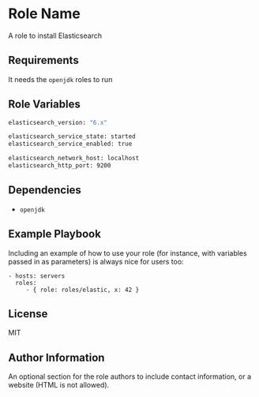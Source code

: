 Role Name
=========

A role to install Elasticsearch

Requirements
------------

It needs the `openjdk` roles to run

Role Variables
--------------

```bash
elasticsearch_version: "6.x"

elasticsearch_service_state: started
elasticsearch_service_enabled: true

elasticsearch_network_host: localhost
elasticsearch_http_port: 9200
```

Dependencies
------------

* `openjdk`

Example Playbook
----------------

Including an example of how to use your role (for instance, with variables
passed in as parameters) is always nice for users too:

    - hosts: servers
      roles:
         - { role: roles/elastic, x: 42 }

License
-------

MIT

Author Information
------------------

An optional section for the role authors to include contact information, or a
website (HTML is not allowed).
